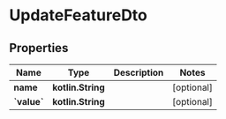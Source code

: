 
# UpdateFeatureDto

## Properties
Name | Type | Description | Notes
------------ | ------------- | ------------- | -------------
**name** | **kotlin.String** |  |  [optional]
**&#x60;value&#x60;** | **kotlin.String** |  |  [optional]



